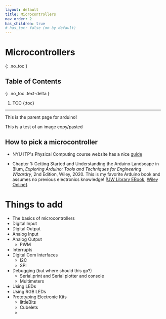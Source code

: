 ```yaml
---
layout: default
title: Microcontrollers
nav_order: 2
has_children: true
# has_toc: false (on by default)
---
```

# Microcontrollers
{: .no_toc }

## Table of Contents
{: .no_toc .text-delta }

1. TOC
{:toc}
---
This is the parent page for arduino!

This is a test of an image copy/pasted

## How to pick a microcontroller
- NYU ITP's Physical Computing course website has a nice [guide](https://itp.nyu.edu/physcomp/resources/picking-a-microcontroller/)

- Chapter 1: Getting Started and Understanding the Arduino Landscape in Blum, *Exploring Arduino: Tools and Techniques for Engineering Wizardry*, 2nd Edition, Wiley, 2020. This is my favorite Arduino book and assumes no previous electronics knowledge! [[UW Library EBook](https://alliance-primo.hosted.exlibrisgroup.com/permalink/f/kjtuig/CP51311244450001451), [Wiley Online](https://onlinelibrary-wiley-com.offcampus.lib.washington.edu/doi/book/10.1002/9781119405320)].

# Things to add
- The basics of microcontrollers
- Digital Input
- Digital Output
- Analog Input
- Analog Output
  - PWM
- Interrupts
- Digital Com Interfaces
  - I2C
  - SPI
- Debugging (but where should this go?)
  - Serial.print and Serial plotter and console
  - Multimeters
- Using LEDs
- Using RGB LEDs
- Prototyping Electronic Kits
  - littleBits
  - Cubelets
  - 



